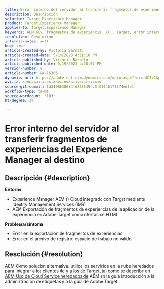 ```yaml
---
title: Error interno del servidor al transferir fragmentos de experiencias del Experience Manager al destino
description: Descripción
solution: Target,Experience Manager
product: Target,Experience Manager
applies-to: Target,Experience Manager
keywords: AEM KCS, fragmentos de experiencia, XF,, Target, error interno del servidor
resolution: Resolution
internal-notes: null
bug: true
article-created-by: Victoria Barnato
article-created-date: 5/19/2023 4:11:18 PM
article-published-by: Victoria Barnato
article-published-date: 5/19/2023 4:18:07 PM
version-number: 6
article-number: KA-16306
dynamics-url: https://adobe-ent.crm.dynamics.com/main.aspx?forceUCI=1&pagetype=entityrecord&etn=knowledgearticle&id=dc6cf9c4-5ff6-ed11-8848-6045bd0065b6
exl-id: e2060e41-a326-4d8e-8945-a8473c12a679
source-git-commit: 1d3108b38634fd818149cc5f084a617ff74edfe1
workflow-type: tm+mt
source-wordcount: '103'
ht-degree: 3%

---
```


# Error interno del servidor al transferir fragmentos de experiencias del Experience Manager al destino

## Descripción {#description}

<b>Entorno</b>
- Experience Manager AEM () Cloud integrado con Target mediante Identity Management Services (IMS)
- AEM Exportación de fragmentos de experiencias de la aplicación de la experiencia en Adobe Target como ofertas de HTML

<b>Problema/síntoma</b>
- Error en la exportación de fragmentos de experiencias
- Error en el archivo de registro: espacio de trabajo no válido



## Resolución {#resolution}


AEM Como solución alternativa, utilice los servicios en la nube heredados para integrar a los clientes de y a los de Target, tal como se describe en [AEM Uso de Cloud Service heredados de](https://experienceleague.adobe.com/docs/experience-manager-learn/aem-target-tutorial/aem-target-implementation/using-aem-cloud-services.html) AEM en la guía Introducción a la administración de etiquetas y a la guía de Adobe Target.
